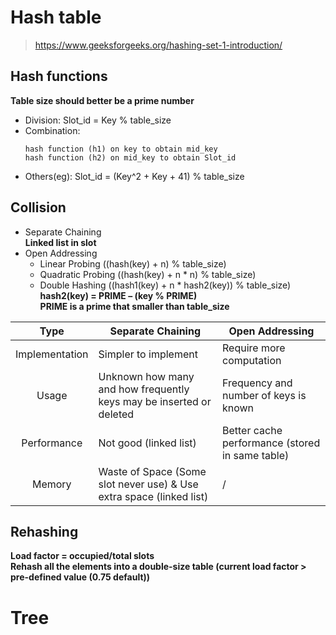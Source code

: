 # Hash table
> https://www.geeksforgeeks.org/hashing-set-1-introduction/
## Hash functions
**Table size should better be a prime number**
- Division: Slot_id = Key % table_size
- Combination:  
  ```
  hash function (h1) on key to obtain mid_key  
  hash function (h2) on mid_key to obtain Slot_id
  ```
- Others(eg): Slot_id = (Key^2 + Key + 41) % table_size
## Collision
- Separate Chaining  
  **Linked list in slot**
- Open Addressing
  - Linear Probing ((hash(key) + n) % table_size)
  - Quadratic Probing ((hash(key) + n * n) % table_size)
  - Double Hashing ((hash1(key) + n * hash2(key)) % table_size)  
    **hash2(key) = PRIME – (key % PRIME)**  
    **PRIME is a prime that smaller than table_size**
    
| Type | Separate Chaining | Open Addressing |
| :---: | --- | --- |
| Implementation | Simpler to implement | Require more computation |
| Usage | Unknown how many and how frequently keys may be inserted or deleted | Frequency and number of keys is known |
| Performance | Not good (linked list) | Better cache performance (stored in same table) |
| Memory | Waste of Space (Some slot never use) & Use extra space (linked list) | / |
## Rehashing
**Load factor = occupied/total slots**  
**Rehash all the elements into a double-size table (current load factor > pre-defined value (0.75 default))**

# Tree
